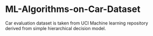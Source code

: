 # ML-Algorithms-on-Car-Dataset
Car evaluation dataset is taken from UCI Machine learning repository derived from simple hierarchical decision model.
